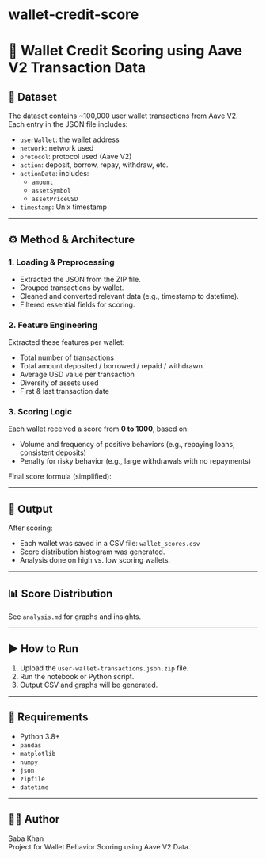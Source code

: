 # wallet-credit-score
# 🧠 Wallet Credit Scoring using Aave V2 Transaction Data

## 📁 Dataset
The dataset contains ~100,000 user wallet transactions from Aave V2.  
Each entry in the JSON file includes:
- `userWallet`: the wallet address
- `network`: network used
- `protocol`: protocol used (Aave V2)
- `action`: deposit, borrow, repay, withdraw, etc.
- `actionData`: includes:
  - `amount`
  - `assetSymbol`
  - `assetPriceUSD`
- `timestamp`: Unix timestamp

---

## ⚙️ Method & Architecture

### 1. **Loading & Preprocessing**
- Extracted the JSON from the ZIP file.
- Grouped transactions by wallet.
- Cleaned and converted relevant data (e.g., timestamp to datetime).
- Filtered essential fields for scoring.

### 2. **Feature Engineering**
Extracted these features per wallet:
- Total number of transactions
- Total amount deposited / borrowed / repaid / withdrawn
- Average USD value per transaction
- Diversity of assets used
- First & last transaction date

### 3. **Scoring Logic**
Each wallet received a score from **0 to 1000**, based on:
- Volume and frequency of positive behaviors (e.g., repaying loans, consistent deposits)
- Penalty for risky behavior (e.g., large withdrawals with no repayments)

Final score formula (simplified):


---

## 🧪 Output

After scoring:
- Each wallet was saved in a CSV file: `wallet_scores.csv`
- Score distribution histogram was generated.
- Analysis done on high vs. low scoring wallets.

---

## 📊 Score Distribution
See `analysis.md` for graphs and insights.

---

## ▶️ How to Run
1. Upload the `user-wallet-transactions.json.zip` file.
2. Run the notebook or Python script.
3. Output CSV and graphs will be generated.

---

## 🧰 Requirements
- Python 3.8+
- `pandas`
- `matplotlib`
- `numpy`
- `json`
- `zipfile`
- `datetime`

---

## 👨‍💻 Author
Saba Khan  
Project for Wallet Behavior Scoring using Aave V2 Data.

